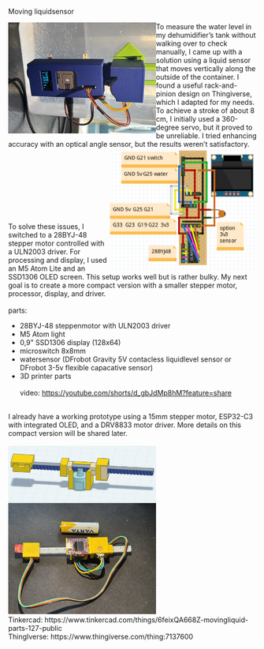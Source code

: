 Moving liquidsensor

<img src="https://github.com/gtmans/movingliquidsensor/blob/main/waterpinion1.png" width="300" align="left" />
To measure the water level in my dehumidifier’s tank without walking over to check manually, I came up with a solution using a liquid sensor that moves vertically along the outside of the container. I found a useful rack-and-pinion design on Thingiverse, which I adapted for my needs. To achieve a stroke of about 8 cm, I initially used a 360-degree servo, but it proved to be unreliable. I tried enhancing accuracy with an optical angle sensor, but the results weren’t satisfactory.

<img src="https://github.com/gtmans/movingliquidsensor/blob/main/fritzing.png" width="300" align="right" />

<BR><BR><BR><BR><BR><BR><BR><BR>To solve these issues, I switched to a 28BYJ-48 stepper motor controlled with a ULN2003 driver. For processing and display, I used an M5 Atom Lite and an SSD1306 OLED screen. This setup works well but is rather bulky. My next goal is to create a more compact version with a smaller stepper motor, processor, display, and driver.
<BR><BR>
parts:
- 28BYJ-48 steppenmotor with ULN2003 driver
- M5 Atom light
- 0,9" SSD1306 display (128x64)
- microswitch 8x8mm
- watersensor (DFrobot Gravity 5V contacless liquidlevel sensor or DFrobot 3-5v flexible capacative sensor)
- 3D printer parts
  <BR><BR>
  video:
https://youtube.com/shorts/d_gbJdMp8hM?feature=share
  <BR><BR>


I already have a working prototype using a 15mm stepper motor, ESP32-C3 with integrated OLED, and a DRV8833 motor driver. More details on this compact version will be shared later.  <BR><BR> 
<img src="https://github.com/gtmans/movingliquidsensor/blob/main/mini-version.png" width="300" align="left" />

<img src="https://github.com/gtmans/movingliquidsensor/blob/main/mini-version.photo.png" width="300" />
<BR>Tinkercad: https://www.tinkercad.com/things/6feixQA668Z-movingliquid-parts-127-public
<BR>ThingIverse: https://www.thingiverse.com/thing:7137600


